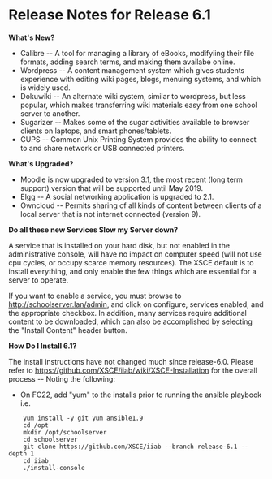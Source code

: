 # Release Notes for Release 6.1
**What's New?**

* Calibre -- A tool for managing a library of eBooks, modifyiing their file formats, adding search terms, and making them availabe online.
* Wordpress -- A content management system which gives students experience with editing wiki pages, blogs, menuing systems, and which is widely used.
* Dokuwiki -- An alternate wiki system, similar to wordpress, but less popular, which makes transferring wiki materials easy from one school server to another.
* Sugarizer -- Makes some of the sugar activities available to browser clients on laptops, and smart phones/tablets.
* CUPS -- Common Unix Printing System provides the ability to connect to and share network or USB connected printers.

**What's Upgraded?**

* Moodle is now upgraded to version 3.1, the most recent (long term support) version that will be supported until May 2019.
* Elgg -- A social networking application is upgraded to 2.1.
* Owncloud -- Permits sharing of all kinds of content between clients of a local server that is not internet connected (version 9).

**Do all these new Services Slow my Server down?**

A service that is installed on your hard disk, but not enabled in the administrative console, will have no impact on computer speed (will not use cpu cycles, or occupy scarce memory resources).  The XSCE default is to install everything, and only enable the few things which are essential for a server to operate.

If you want to enable a service, you must browse to http://schoolserver.lan/admin, and click on configure, services enabled, and the appropriate checkbox. In addition, many services require additional content to be downloaded, which can also be accomplished by selecting the "Install Content" header button.

**How Do I Install 6.1?**

The install instructions have not changed much since release-6.0. Please refer to https://github.com/XSCE/iiab/wiki/XSCE-Installation for the overall process -- Noting the following:

* On FC22, add "yum" to the installs prior to running the ansible playbook i.e.
```
    yum install -y git yum ansible1.9
    cd /opt
    mkdir /opt/schoolserver
    cd schoolserver
    git clone https://github.com/XSCE/iiab --branch release-6.1 --depth 1
    cd iiab
    ./install-console
```

